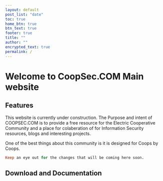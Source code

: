```yaml
---
layout: default
post_list: "date"
toc: true
home_btn: true
btn_text: true
footer: true
title: ""
author: ""
encrypted_text: true
permalink: /
---
```


# Welcome to CoopSec.COM Main website
##  Features
This website is currently under construction. The Purpose and intent of COOPSEC.COM is to provide a free resource for the Electric Cooperative Community and a place for colaberation of for Information Security resources, blogs and interesting projects. 

One of the best things about this community is it is designed for Coops by Coops.



```ruby
Keep an eye out for the changes that will be coming here soon.
```
## Download and Documentation
